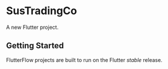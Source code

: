 # SusTradingCo

A new Flutter project.

## Getting Started

FlutterFlow projects are built to run on the Flutter _stable_ release.
